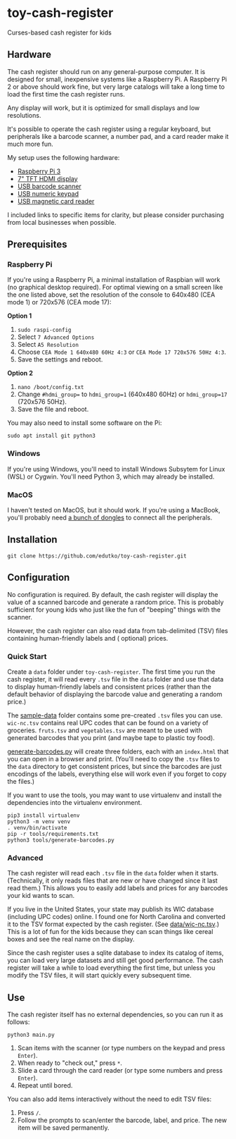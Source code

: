 # toy-cash-register

Curses-based cash register for kids

## Hardware

The cash register should run on any general-purpose computer. It is designed for small, inexpensive systems like a
Raspberry Pi. A Raspberry Pi 2 or above should work fine, but very large catalogs will take a long time to load the
first time the cash register runs.

Any display will work, but it is optimized for small displays and low resolutions.

It's possible to operate the cash register using a regular keyboard, but peripherals like a barcode scanner, a number
pad, and a card reader make it much more fun.

My setup uses the following hardware:

* [Raspberry Pi 3](https://www.raspberrypi.com/products/)
* [7" TFT HDMI display](https://smile.amazon.com/SunFounder-Inch-Screen-Monitor-HDMI/dp/B012ZRYDYY/)
* [USB barcode scanner](https://smile.amazon.com/gp/product/B08TWX74T4/)
* [USB numeric keypad](https://smile.amazon.com/gp/product/B01M4NH7F9/)
* [USB magnetic card reader](https://smile.amazon.com/gp/product/B0183PUZMQ/)

I included links to specific items for clarity, but please consider purchasing from local businesses when possible.

## Prerequisites

### Raspberry Pi

If you're using a Raspberry Pi, a minimal installation of Raspbian will work
(no graphical desktop required). For optimal viewing on a small screen like the one listed above, set the resolution of
the console to 640x480 (CEA mode 1) or 720x576 (CEA mode 17):

**Option 1**

1. `sudo raspi-config`
2. Select `7 Advanced Options`
3. Select `A5 Resolution`
4. Choose `CEA Mode 1 640x480 60Hz 4:3` or `CEA Mode 17 720x576 50Hz 4:3`.
5. Save the settings and reboot.

**Option 2**

1. `nano /boot/config.txt`
2. Change `#hdmi_group=` to `hdmi_group=1` (640x480 60Hz) or `hdmi_group=17` (720x576 50Hz).
3. Save the file and reboot.

You may also need to install some software on the Pi:

`sudo apt install git python3`

### Windows

If you're using Windows, you'll need to install Windows Subsytem for Linux
(WSL) or Cygwin. You'll need Python 3, which may already be installed.

### MacOS

I haven't tested on MacOS, but it should work. If you're using a MacBook, you'll probably
need [a bunch of dongles](https://www.youtube.com/watch?v=-XSC_UG5_kU)
to connect all the peripherals.

## Installation

`git clone https://github.com/edutko/toy-cash-register.git`

## Configuration

No configuration is required. By default, the cash register will display the value of a scanned barcode and generate a
random price. This is probably sufficient for young kids who just like the fun of "beeping" things with the scanner.

However, the cash register can also read data from tab-delimited (TSV) files containing human-friendly labels and (
optional) prices.

### Quick Start

Create a `data` folder under `toy-cash-register`. The first time you run the cash register, it will read every `.tsv`
file in the `data` folder and use that data to display human-friendly labels and consistent prices (rather than the
default behavior of displaying the barcode value and generating a random price.)

The [sample-data](./sample-data) folder contains some pre-created `.tsv` files you can use. `wic-nc.tsv` contains real
UPC codes that can be found on a variety of groceries. `fruts.tsv` and `vegetables.tsv` are meant to be used with
generated barcodes that you print (and maybe tape to plastic toy food).

[generate-barcodes.py](./tools/generate-barcodes.py) will create three folders, each with an `index.html` that you can
open in a browser and print. (You'll need to copy the
`.tsv` files to the `data` directory to get consistent prices, but since the barcodes are just encodings of the labels,
everything else will work even if you forget to copy the files.)

If you want to use the tools, you may want to use virtualenv and install the dependencies into the virtualenv
environment.

```
pip3 install virtualenv
python3 -m venv venv
. venv/bin/activate
pip -r tools/requirements.txt
python3 tools/generate-barcodes.py
```

### Advanced

The cash register will read each `.tsv` file in the `data` folder when it starts. (Technically, it only reads files that
are new or have changed since it last read them.) This allows you to easily add labels and prices for any barcodes your
kid wants to scan.

If you live in the United States, your state may publish its WIC database
(including UPC codes) online. I found one for North Carolina and converted it to the TSV format expected by the cash
register. (See
[data/wic-nc.tsv](./data/wic-nc.tsv).) This is a lot of fun for the kids because they can scan things like cereal boxes
and see the real name on the display.

Since the cash register uses a sqlite database to index its catalog of items, you can load very large datasets and still
get good performance. The cash register will take a while to load everything the first time, but unless you modify the
TSV files, it will start quickly every subsequent time.

## Use

The cash register itself has no external dependencies, so you can run it as follows:

`python3 main.py`

1. Scan items with the scanner (or type numbers on the keypad and press `Enter`).
2. When ready to "check out," press `*`.
3. Slide a card through the card reader (or type some numbers and press `Enter`).
4. Repeat until bored.

You can also add items interactively without the need to edit TSV files:

1. Press `/`.
2. Follow the prompts to scan/enter the barcode, label, and price. The new item will be saved permanently.
